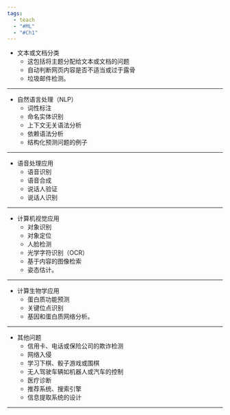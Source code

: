 ```yaml
---
tags:
  - teach
  - "#ML"
  - "#Ch1"
---
```

- 文本或文档分类
	- 这包括将主题分配给文本或文档的问题
	- 自动判断网页内容是否不适当或过于露骨
	- 垃圾邮件检测。
---
- 自然语言处理（NLP）
	- 词性标注
	- 命名实体识别
	- 上下文无关语法分析
	- 依赖语法分析
	- 结构化预测问题的例子
---
- 语音处理应用
	- 语音识别
	- 语音合成
	- 说话人验证
	- 说话人识别
---
- 计算机视觉应用
	- 对象识别
	- 对象定位
	- 人脸检测
	- 光学字符识别（OCR）
	- 基于内容的图像检索
	- 姿态估计。
---
- 计算生物学应用
	- 蛋白质功能预测
	- 关键位点识别
	- 基因和蛋白质网络分析。
---
- 其他问题
	- 信用卡、电话或保险公司的欺诈检测
	- 网络入侵
	- 学习下棋、骰子游戏或围棋
	- 无人驾驶车辆如机器人或汽车的控制
	- 医疗诊断
	- 推荐系统、搜索引擎
	- 信息提取系统的设计
---